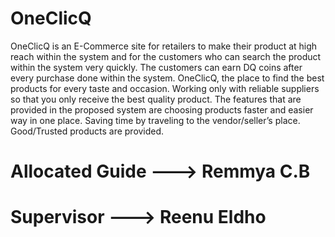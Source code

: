 # OneClicQ

OneClicQ is an E-Commerce site for retailers to make their product at high reach within the system and for the customers who can search the product within the system very quickly. The customers can earn DQ coins after every purchase done within the system. OneClicQ, the place to find the best products for every taste and occasion. Working only with reliable suppliers so that you only receive the best quality product. The features that are provided in the proposed system are choosing products faster and easier way in one place. Saving time by traveling to the vendor/seller’s place. Good/Trusted products are provided.

# Allocated Guide  ---> Remmya C.B   
# Supervisor       ---> Reenu Eldho
  
